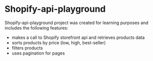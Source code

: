 # Shopify-api-playground

Shopify-api-playground project was created for learning purposes and includes the following features:
 - makes a call to Shopify storefront api and retrieves products data
 - sorts products by price (low, high, best-seller)
 - filters products
 - uses pagination for pages